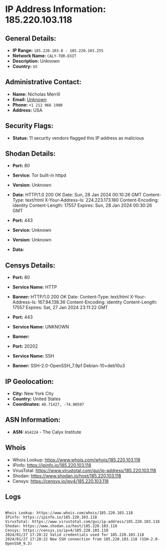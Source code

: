 # IP Address Information: 185.220.103.118

## General Details:
- **IP Range:** `185.220.103.0 - 185.220.103.255`
- **Network Name:** `CALY-TOR-EXIT`
- **Description:** Unknown
- **Country:** `US`

## Administrative Contact:
- **Name:** Nicholas Merrill
- **Email:** [Unknown](mailto:)
- **Phone:** `+1 212 966 1900`
- **Address:** USA

## Security Flags:
- **Status:** 11 security vendors flagged this IP address as malicious

## Shodan Details:
- **Port:** 80
- **Service:** Tor built-in httpd
- **Version:** Unknown
- **Data:** HTTP/1.0 200 OK
Date: Sun, 28 Jan 2024 00:10:26 GMT
Content-Type: text/html
X-Your-Address-Is: 224.223.173.180
Content-Encoding: identity
Content-Length: 17557
Expires: Sun, 28 Jan 2024 00:30:26 GMT



- **Port:** 443
- **Service:** Unknown
- **Version:** Unknown
- **Data:** 

## Censys Details:
- **Port:** 80
- **Service Name:** HTTP
- **Banner:** HTTP/1.0 200 OK
Date:  <REDACTED>
Content-Type: text/html
X-Your-Address-Is: 167.94.138.36
Content-Encoding: identity
Content-Length: 17557
Expires: Sat, 27 Jan 2024 23:11:22 GMT


- **Port:** 443
- **Service Name:** UNKNOWN
- **Banner:** 

- **Port:** 20202
- **Service Name:** SSH
- **Banner:** SSH-2.0-OpenSSH_7.9p1 Debian-10+deb10u3

## IP Geolocation:
- **City:** New York City
- **Country:** United States
- **Coordinates:** `40.71427, -74.00597`
## ASN Information:
- **ASN:** `AS4224` - The Calyx Institute
## Whois
- Whois Lookup: https://www.whois.com/whois/185.220.103.118
- IPinfo: https://ipinfo.io/185.220.103.118
- VirusTotal: https://www.virustotal.com/gui/ip-address/185.220.103.118
- Shodan: https://www.shodan.io/host/185.220.103.118
- Censys: https://censys.io/ipv4/185.220.103.118
## Logs
```

Whois Lookup: https://www.whois.com/whois/185.220.103.118
IPinfo: https://ipinfo.io/185.220.103.118
VirusTotal: https://www.virustotal.com/gui/ip-address/185.220.103.118
Shodan: https://www.shodan.io/host/185.220.103.118
Censys: https://censys.io/ipv4/185.220.103.118
2024/01/27 17:20:22 Valid credentials used for 185.220.103.118
2024/01/27 17:20:22 New SSH connection from 185.220.103.118 (SSH-2.0-OpenSSH_9.3)

```

